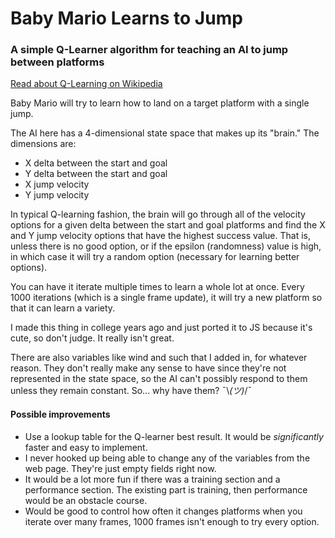 # Baby Mario Learns to Jump
### A simple Q-Learner algorithm for teaching an AI to jump between platforms

[Read about Q-Learning on Wikipedia](https://en.wikipedia.org/wiki/Q-learning)

Baby Mario will try to learn how to land on a target platform with a single jump.

The AI here has a 4-dimensional state space that makes up its "brain." The dimensions are:
* X delta between the start and goal
* Y delta between the start and goal
* X jump velocity
* Y jump velocity

In typical Q-learning fashion, the brain will go through all of the velocity options for a given delta between the start and goal platforms and find the X and Y jump velocity options that have the highest success value. That is, unless there is no good option, or if the epsilon (randomness) value is high, in which case it will try a random option (necessary for learning better options).

You can have it iterate multiple times to learn a whole lot at once. Every 1000 iterations (which is a single frame update), it will try a new platform so that it can learn a variety.

I made this thing in college years ago and just ported it to JS because it's cute, so don't judge. It really isn't great.

There are also variables like wind and such that I added in, for whatever reason. They don't really make any sense to have since they're not represented in the state space, so the AI can't possibly respond to them unless they remain constant. So... why have them? ¯\\_(ツ)_/¯

#### Possible improvements

* Use a lookup table for the Q-learner best result. It would be *significantly* faster and easy to implement.
* I never hooked up being able to change any of the variables from the web page. They're just empty fields right now.
* It would be a lot more fun if there was a training section and a performance section. The existing part is training, then performance would be an obstacle course.
* Would be good to control how often it changes platforms when you iterate over many frames, 1000 frames isn't enough to try every option.